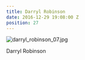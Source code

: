 ```yaml
---
title: Darryl Robinson
date: 2016-12-29 19:08:00 Z
position: 27
---
```


![darryl_robinson_07.jpg](/uploads/darryl_robinson_07.jpg)

Darryl Robinson